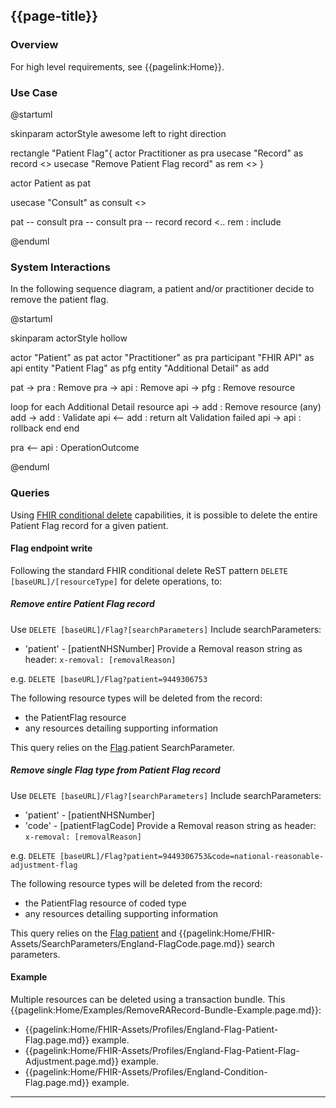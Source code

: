 ## {{page-title}}
### Overview

For high level requirements, see {{pagelink:Home}}.
 

### Use Case

<plantuml>
@startuml

skinparam actorStyle awesome
left to right direction

rectangle "Patient Flag"{
actor Practitioner as pra
usecase "Record" as record <<abstract>>
usecase "Remove Patient Flag record" as rem <<abstract>>
}


actor Patient as pat

usecase "Consult" as consult <<abstract>>

pat -- consult
pra -- consult
pra -- record
record <.. rem : include

@enduml
</plantuml>

### System Interactions

In the following sequence diagram, a patient and/or practitioner decide to remove the patient flag.

<plantuml>
@startuml

skinparam actorStyle hollow

actor        "Patient"          as pat
actor        "Practitioner"     as pra
participant  "FHIR API"         as api
entity       "Patient Flag"     as pfg
entity       "Additional Detail"  as add

  pat ->  pra : Remove
  pra ->  api : Remove
  api ->  pfg : Remove resource
  

loop for each Additional Detail resource
  api ->  add : Remove resource (any)
  add ->  add : Validate
  api <-- add : return
  alt Validation failed
    api -> api : rollback
  end
end

pra <-- api : OperationOutcome

@enduml
</plantuml>

### Queries

Using [FHIR conditional delete](http://hl7.org/fhir/r4/http.html#3.1.0.7.1) capabilities, it is possible to delete the entire Patient Flag record for a given patient.

#### Flag endpoint write

Following the standard FHIR conditional delete ReST pattern `DELETE [baseURL]/[resourceType]` for delete operations, to:

##### Remove entire Patient Flag record

Use `DELETE [baseURL]/Flag?[searchParameters]`
Include searchParameters:
- 'patient' - [patientNHSNumber]
Provide a Removal reason string as header: `x-removal: [removalReason]`

e.g. `DELETE [baseURL]/Flag?patient=9449306753`

The following resource types will be deleted from the record: 
* the PatientFlag resource
* any resources detailing supporting information

This query relies on the [Flag](http://www.hl7.org/fhir/R4/flag.html#search).patient SearchParameter.

##### Remove single Flag type from Patient Flag record

Use `DELETE [baseURL]/Flag?[searchParameters]`
Include searchParameters:
- 'patient' - [patientNHSNumber]
- 'code' - [patientFlagCode]
Provide a Removal reason string as header: `x-removal: [removalReason]`

e.g. `DELETE [baseURL]/Flag?patient=9449306753&code=national-reasonable-adjustment-flag`

The following resource types will be deleted from the record: 
* the PatientFlag resource of coded type 
* any resources detailing supporting information

This query relies on the [Flag patient](http://www.hl7.org/fhir/R4/flag.html#search) and {{pagelink:Home/FHIR-Assets/SearchParameters/England-FlagCode.page.md}} search parameters.


#### Example

Multiple resources can be deleted using a transaction bundle.  This  {{pagelink:Home/Examples/RemoveRARecord-Bundle-Example.page.md}}:

* {{pagelink:Home/FHIR-Assets/Profiles/England-Flag-Patient-Flag.page.md}} example.  
* {{pagelink:Home/FHIR-Assets/Profiles/England-Flag-Patient-Flag-Adjustment.page.md}} example.  
* {{pagelink:Home/FHIR-Assets/Profiles/England-Condition-Flag.page.md}} example.  

---
